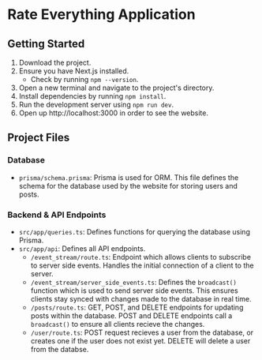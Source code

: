 # Rate Everything Application

## Getting Started

1. Download the project.
2. Ensure you have Next.js installed.
    - Check by running `npm --version`.
3. Open a new terminal and navigate to the project's directory.
4. Install dependencies by running `npm install`.
5. Run the development server using `npm run dev`.
6. Open up http://localhost:3000 in order to see the website.




## Project Files

### Database

- `prisma/schema.prisma`: Prisma is used for ORM. This file defines the schema for the database used by the website for storing users and posts.

### Backend & API Endpoints

- `src/app/queries.ts`: Defines functions for querying the database using Prisma.
- `src/app/api`: Defines all API endpoints.
    - `/event_stream/route.ts`: Endpoint which allows clients to subscribe to server side events. Handles the initial connection of a client to the server.
    - `/event_stream/server_side_events.ts`: Defines the `broadcast()` function which is used to send server side events. This ensures clients stay synced with changes made to the database in real time.
    - `/posts/route.ts`: GET, POST, and DELETE endpoints for updating posts within the database. POST and DELETE endpoints call a `broadcast()` to ensure all clients recieve the changes.
    - `/user/route.ts`: POST request recieves a user from the database, or creates one if the user does not exist yet. DELETE will delete a user from the databse.
